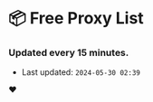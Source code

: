 # :package: Free Proxy List
### Updated every 15 minutes.

- Last updated: `2024-05-30 02:39`

:heart:
